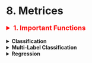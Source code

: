 <h1 id="8metrices">8. Metrices</h1>

<div style="width:1000px;margin:auto">
<details><summary style='font-size:18px;color:red'> <b>1. Important Functions</b></summary>
<p><pre><code># This function plots the confusion matrices given y_i, y_i_hat.
# NOTE: make sure the predicted labels are NOT probabilities.
# predicted_y =np.argmax(test_predicted_y, axis=1)
# plot_confusion_matrix(y_test, predicted_y+1)
def plot_confusion_matrix(y_test, y_pred):
  C = confusion_matrix(y_test, y_pred)
  A = (((C.T)/(C.sum(axis=1))).T)
  B = (C/C.sum(axis=0))

  liOfMat    = [C, B, A]
  liOfTitles = ['Confusion Matrix', 'Precision Matrix (Column Sum = 1)', 'Recall Matrix (Row sum = 1)']
  labels = [1, 2, 3, 4, 5, 6, 7, 8, 9]  # Change this based on problem.

  # Representing matrices in heatmap format.  
  for i, mat in enumerate(liOfMat):
    plt.figure(figsize=(20, 7))
    sns.heatmap(mat, annot=True, cmap='viridis', fmt='.3f', xticklabels=labels, yticklabels=labels)
    plt.xlabel('Predicted Class')
    plt.ylabel('Original Class')
    plt.title(liOfTitles[i])
    plt.show(
</code></pre>
</p></details><br>

<details><summary> <b>Classification</b></summary><p>

<details><summary> <b>precision_recall_fscore_support</b></summary><pre><code>from sklearn.metrics import precision_recall_fscore_support

precision, recall, f1, support = precision_recall_fscore_support(labels, preds, average='macro')
</code></pre></details>

<details><summary> <b>Accuracy Score</b></summary><p><pre><code>accuracy = model.score(y_test, y_pred)
</code></pre>
<h4>Manual</h4><pre><code>def accuracy(y_true, y_pred):
    correct_counter = 0

    for yt, yp in zip(y_true, y_pred):
        if yt == yp:
            correct_counter += 1
    return correct_counter / len(y_true)
</code></pre>
</p></details>

<details><summary> <b>TP, TN, FP, FN</b></summary><p><pre><code># This can be true_positive or true_negative 
# based on the class_label!
def true_positive(y_true, y_pred, class_label):
    tp = 0
    for yt, yp in zip(y_true, y_pred):
        if yt == class_label and yp == class_label:
            tp += 1
    return tp

# Type-I error
def false_positive(y_true, y_pred, class_label):
    fp = 0
    for yt, yp in zip(y_true, y_pred):
        if yt != class_label and yp == class_label:
            fp += 1
    return fp

#  Type-II error
def false_negative(y_true, y_pred, class_label):
    fn = 0
    for yt, yp in zip(y_true, y_pred):
        if yt == class_label and yp != class_label:
            fn += 1
    return fn
</code></pre>
</p></details>

<details><summary> <b>Confusion Matrix</b> </summary><p><pre><code>pd.crosstab(y_test, y_pred, rownames=['True'], colnames=['Predicted'], margins=True)

# Another way with Background
pd.crosstab(data.Pclass,data.Survived,margins=True).style.background_gradient(cmap='summer_r')
</code></pre><pre><code>from sklearn.metrics import confusion_matrix

sns.heatmap(confusion_matrix(y_test, y_pred), cmap='viridis', annot=True)

# Another way to plot it.
# cm = confusion_matrix()
plt.figure(figsize=(10, 10))
cmap = sns.cubehelix_palette(50, hue=0.05, rot=0, light=0.9, dark=0,
as_cmap=True)
sns.set(font_scale=2.5)
sns.heatmap(cm, annot=True, cmap=cmap, cbar=False)
plt.ylabel('Actual Labels', fontsize=20)
plt.xlabel('Predicted Labels', fontsize=20)
</code></pre>

<h4>See the errors in each class (see the confusion of the model)</h4><pre><code>row_sums     = conf_mx.sum(axis=1, keepdims=True)
norm_conf_mx = conf_mx / row_sums

np.fill_diagonal(norm_conf_mx, 0)
sns.heatmap(norm_conf_mx, cmap="viridis")
plt.xlabel("Predicted Labels")
plt.ylabel("True Labels");
</code></pre>
</p></details>

<details><summary> <b>Classification Report</b> </summary><p><pre><code>from sklearn.metrics import classification_report
print(classification_report(y_test, y_pred))
</code></pre>
</p></details>

<details><summary> <b>Ploting the ROC Curve</b> </summary><p><pre><code># Extract the prediction probabilities
y_pred_proba = knn.predict_proba(X_test)[:, 1]

# Calculate the roc_curve
from sklearn.metrics import roc_curve
fpr, tpr, thresholds = roc_curve(y_test, y_pred_proba)

# Generate the plot
plt.plot([0, 1], [0, 1], 'k--')
plt.plot(fpr, tpr, label='knn')
plt.xlabel('fpr')
plt.ylabel('tpr')
plt.title('KNN (n_neighbors = 16) ROC Curve')
</code></pre>
</p></details>

<details><summary> <b>ROC Area Under Curve (AUC)</b> </summary><p><pre><code>from sklearn.metrics import roc_auc_score

print('{:.2f}'.format(roc_auc_score(y_test, y_pred_proba)*100))
</code></pre>
</p>
</details>

<details><summary> <b>Confidance Interval</b> </summary><p><pre><code>from scipy import stats

confidence = 0.95

squared_errors = (final_predictions - y_test) ** 2

np.sqrt(stats.t.interval(confidence, len(squared_errors) - 1, loc=squared_errors.mean(), scale=stats.sem(squared_errors)))

### Returns
#array([45685.10470776, 49691.25001878])
</code></pre>
</p></details>

<details><summary> <b>Precision</b> </summary><p>
<p><b>Precision</b> is simply the accuracy of the positive predictions.</p><pre><code>from sklearn.metrics import precision_score

precision_score(y_train_5, y_train_pred)
</code></pre>

<h4>Manual</h4><pre><code>def precision(y_true, y_pred, class_label=0):
    tp = true_positive(y_true, y_pred, class_label)
    fp = false_positive(y_true, y_pred, class_label)
    precision = tp / (tp + fp)
    return precision
</code></pre>
</p></details>

<details><summary><b>Macro Precision</b> </summary><p>
<b>Macro Averaged Precision</b>: calculate precision for all classes individually and then average them.

<h4>Manual</h4><pre><code>def macro_precision(y_true, y_pred):
    # find the number of classes by taking
    # length of unique values in true list
    num_classes = len(np.unique(y_true))

    # Initialize precision to 0.
    precision = 0

    # Loop over all classes.
    for class_ in range(num_classes):
        # Calculate true positive for current class.
        tp = true_positive(y_true, y_pred, class_)

        # Calculate false positive for current class.
        fp = false_positive(y_true, y_pred, class_)

        # Calculate precision for current class.
        temp_precision = tp / (tp + fp)

        # Keep adding precision for all classes.
        precision += temp_precision

    # Calculate and return average precision over all classes.
    precision /= num_classes
    return precision
</code></pre>

<h4>Sklearn</h4><pre><code>metrics.precision_score(y_true, y_pred, average="macro")
</code></pre>
</p></details>

<details><summary><b>Micro Precision</b> </summary><p>
<b>Micro Averaged Precision</b>: calculate class-wise "True Positive" and "False Positive" and then use that to calculate overall precision.

<h4>Manual</h4><pre><code>def micro_precision(y_true, y_pred):
    # Find the number of classes.
    num_classes = len(np.unique(y_true))

    # Initialize tp and fp to zero [0].
    tp, fp = 0, 0

    # Loop over all classes.
    for class_ in range(num_classes):
        tp += true_positive(y_true, y_pred, class_)
        fp += false_positive(y_true, y_pred, class_)

    # Calculate and return overall precision.
    precision = tp / (tp + fp)
    return precision
</code></pre>

<h4>Sklearn</h4><pre><code>from sklearn import metrics

metrics.precision_score(y_true, y_pred, average="micro")
</code></pre>
</p></details>

<details><summary><b>Weighted Precision</b> </summary><p>
<b>Weighted Averaged Precision</b>: same as "macro" but in this case, it's weighted average depending on the number of items in each class.

<h4>Manual</h4><pre><code>from collections import Counter

def weighted_precision(y_true, y_pred):
    # Find number of classes.
    num_classes = len(np.unique(y_true))

    # Store how many each class is showed up.
    class_counts = Counter(y_true)

    # Initialize precision to 0
    precision = 0

    # loop over all classes.
    for class_ in range(num_classes):
        tp = true_positive(y_true, y_pred, class_)
        fp = false_positive(y_true, y_pred, class_)
        temp_precision = tp / (tp + fp)
        weighted_precision = class_counts[class_] * temp_precision
        precision += weighted_precision

    overall_precision = precision / len(y_true)
    return overall_precision
</code></pre>

<h4>Sklearn</h4><pre><code>from sklearn import metrics

metrics.precision_score(y_true, y_pred, average="weighted")
</code></pre>
</p></details>

<details><summary> <b>Recall</b> aka <b>True Positive Rate (TPR)</b> aka <b>Sensitivity</b></summary><p><pre><code>from sklearn.metrics import recall_score

recall_score(y_train_5, y_train_pred)
</code></pre>

<h4>Manual</h4><pre><code>def recall(y_true, y_pred, class_label=0):
    tp = true_positive(y_true, y_pred, class_label)
    fn = false_negative(y_true, y_pred, class_label)
    recall = tp / (tp + fn)
    return recall
</code></pre>
</p></details>

<details><summary> <b>False Positive Rate (FPR)</b></summary><p><pre><code>def FPR(y_true, y_pred, class_label=0):
    fp = false_positive(y_true, y_pred, class_label)
    tn = true_negative(y_true, y_pred, class_label)
    return fp / (tn + fp)
</code></pre>
</p></details>

<details><summary> <b>True Negative Rate (TNR)</b> aka <b>Specifity</b></summary><p><pre><code>def TNR(y_true, y_pred, class_label=0):
    return 1 - FPR(y_true, y_pred, class_label)
</code></pre>
</p></details>
<details><summary> <b>F1 Score</b> </summary><p><pre><code>from sklearn.metrics import f1_score

f1_score(y_train_5, y_train_pred)
</code></pre>
<h4>Manual</h4><pre><code>def f1(y_true, y_pred, class_label=0):
    p = precision(y_true, y_pred, class_label)
    r = recall(y_true, y_pred, class_label)
    score = 2 * p * r / (p + r)
    return score
</code></pre>
</p></details>

<details><summary><b>Weighted F1 Score</b> </summary><p>
<b>Weighted Averaged F1</b>: same as "macro" but in this case, it's weighted average depending on the number of items in each class.

<h4>Manual</h4><pre><code>from collections import Counter

def weighted_f1(y_true, y_pred):
    num_classes = len(np.unique(y_true))

    class_counts = Counter(y_true)

    # initialize f1 to 0
    f1 = 0

    for class_ in range(num_classes):
        p = precision(y_true, y_pred, class_)
        r = recall(y_true, y_pred, class_)

        temp_f1 = 2 * p * r / (p+r+1e-20)

        f1 += class_counts[class_] * temp_f1

    overall_f1 = f1 / len(y_true)
    return overall_f1
</code></pre>

<h4>Sklearn</h4><pre><code>from sklearn import metrics

metrics.f1_score(y_true, y_pred, average="weighted")
</code></pre>
</p></details>

<details><summary> Plot <b>Precision and Recall </b> Vs <b>Thresholds</b></summary><p>
<h4>1. Calculate the decision function for the dataset.</h4><pre><code>y_scores = cross_val_predict(sgd_clf, X_train, y_train_5, cv=3, method="decision_function")
</code></pre>
<h4>2. Get the precisions, recalls and thresholds</h4><pre><code>from sklearn.metrics import precision_recall_curve

precisions, recalls, thresholds = precision_recall_curve(y_train_5, y_scores)
</code></pre>

<h4>3. Plot it, and take the best threshold</h4><pre><code>def plot_precision_recall_vs_threshold(precisions, recalls, thresholds):
    plt.figure(figsize=(10, 6))
    plt.plot(thresholds, precisions[:-1], "b--", label="Precision")
    plt.plot(thresholds, recalls[:-1], "g-", label="Recall")
    plt.legend(); plt.grid()
    plt.xlabel("Thresholds")

plot_precision_recall_vs_threshold(precisions, recalls, thresholds)
</code></pre>
</p></details>

<details><summary> Plot <b>Precision</b> Vs. <b>Recal</b> </summary><p>
<p><b>NOTE:</b> We prefer PR curve whenever the positive class is rare or when you care more about the <b>false positive</b> than the <b>false negative</b>, otherwise use ROC curve.</p>
<h4>1. Calculate the decision function for the dataset.</h4><pre><code>y_scores = cross_val_predict(sgd_clf, X_train, y_train_5, cv=3, method="decision_function")
</code></pre>
<h4>2. Get the precisions, recalls and thresholds</h4><pre><code>from sklearn.metrics import precision_recall_curve

precisions, recalls, thresholds = precision_recall_curve(y_train_5, y_scores)
</code></pre>

<h4>3. Plot the precisions vs. recall</h4><pre><code>plt.figure(figsize=(10, 6))
plt.plot(recalls, precisions)
plt.grid()
plt.xlabel("Recall")
plt.ylabel("Precision")
plt.title("Precision vs. Recall", size=20, y=1.05)
</code></pre>

<h4>4. Choose the threshold based on your business case.</h4><pre><code>threshold_90_precision = thresholds[np.argmax(precisions &gt;= .9)]
y_train_pred_90 = (y_scores &gt;= threshold_90_precision)

precision_score(y_train_5, y_train_pred_90),\
recall_score(y_train_5, y_train_pred_90)

# (0.9000345901072293, 0.4799852425751706)
</code></pre>
</p></details>

<details><summary> <b>Log Loss</b></summary><p>
when dealing with log loss, you need to be very
careful; any non-confident prediction will have a very high log loss.

<h4>Manual</h4><pre><code>def log_loss(y_true, y_proba):
    # Define an epsilon value.
    # this can also be an input.
    # this value is used to clip probabilities.
    epsilon = 1e-15

    # Iniitialize empty list to store.
    # individual losses.
    loss = []

    # Loop over all true and predicted probabitlity values
    for yt, yp in zip(y_true, y_proba):
        # Adjust probability.
        # 0 gets converted to 1e-15
        # 1 gets converted to 1 - 1e15
        yp = np.clip(yp, epsilon, 1 - epsilon)

        # Calculate loss for one sample
        temp_loss = - 1. * (yt * np.log(yp) + (1 - yt) * np.log(1 - yp))

        # Add to loss list.
        loss.append(temp_loss)
    return np.mean(loss)
</code></pre>

<h4>Using Sklearn</h4><pre><code>from sklearn import metrics
metrics.log_loss(y_true, y_proba)
</code></pre>
</p></details>
<details><summary><b>Quadratic Weighted Kappa</b> [Cohen's Kappa]</summary><p>
<p> QWK measures the “agreement” between two “ratings”.
The ratings can be any real numbers in 0 to N. And predictions are also in the same range.
An agreement can be defined as how close these ratings are to each other. 
So, it’s suitable for a classification problem with N different categories/classes. If the agreement is high, the score is closer towards 1.0. In the case of low agreement, the score is close to 0.</p><pre><code>from sklearn import metrics
y_true = [1, 2, 3, 1, 2, 3, 1, 2, 3]
y_pred = [2, 1, 3, 1, 2, 3, 3, 1, 2]

print(metrics.cohen_kappa_score(y_true, y_pred, weights="quadratic")
# 0.333333333
</code></pre>
</p></details>

<details><summary><b>Matthew’s Correlation Coefficient (MCC)</b> [Cohen's Kappa]</summary><p>
<p> MCC ranges from -1 to 1. 1 is perfect prediction, -1 is imperfect prediction, and 0 is random prediction.

We see that MCC takes into consideration TP, FP, TN and FN and thus can be used for problems where classes are skewed. </p>

MCC = (TP * TN - FP * FN) / [ (TP + FP) * (FN + TN) * (FP + TN) * (TP + FN) ] ^ (0.5)

<pre><code>def mcc(y_true, y_pred):
    tp = true_positive(y_true, y_pred)
    tn = true_negative(y_true, y_pred)
    fp = false_positive(y_true, y_pred)
    fn = false_negative(y_true, y_pred)

    numerator = (tp * tn) - (fp * fn)
    denominator = (
        (tp + fp) *
        (fn + tn) *
        (fp + tn) *
        (tp + fn)
    )

    denominator = denominator ** 0.5
    return numerator / denominator
</code></pre>
</p></details>
</p></details>

<details><summary><b>Multi-Label Classification</b></summary><p>

<details><summary><b>Precision @ K</b></summary><p><pre><code># Precision at k --&gt; P @ K
def pk(y_true, y_pred, k):
    # if k = 0, return 0. we should never have this.
    # as k is always &gt;= 1.
    if k == 0: return 0

    # We are interested only in top-k predictions.
    y_pred = y_pred[:k]

    # Convert predictions to set.
    pred_set = set(y_pred)

    # Convert actual values to set.
    true_set = set(y_true)

    # Find common values.
    common_values = pred_set.intersection(true_set)

    # Return length of common values over k.
    return len(common_values) / len(y_pred[:k])
</code></pre>
</p></details>
<details><summary><b>Average Precision @ K</b></summary><p><pre><code>def apk(y_true, y_pred, k):
    """
    This function calculates average precision at k
    for a single sample
    :param y_true: list of values, actual classes
    :param y_pred: list of values, predicted classes
    :return: average precision at a given value k
    """
    # initialize p@k list of values
    pk_values = []
    # loop over all k. from 1 to k + 1
    for i in range(1, k + 1):
        # calculate p@i and append to list
        pk_values.append(pk(y_true, y_pred, i))
    # if we have no values in the list, return 0
    if len(pk_values) == 0:
        return 0
    # else, we return the sum of list over length of list
    return sum(pk_values) / len(pk_values)
</code></pre>
<p>The next implementation is another version of AP@k where order matters and we weigh the predictions.<br>
This implementation will have slightly different results from the first one.</p><pre><code># taken from:
# https://github.com/benhamner/Metrics/blob/
# master/Python/ml_metrics/average_precision.py
import numpy as np
def apk(actual, predicted, k=10):
    """
    Computes the average precision at k.
    This function computes the AP at k between two lists of
    items.
    Parameters
    ----------
    actual : list
    A list of elements to be predicted (order doesn't matter)
    predicted : list
    A list of predicted elements (order does matter)
    k : int, optional
    The maximum number of predicted elements
    Returns
    -------
    score : double
    The average precision at k over the input lists
    """
    if len(predicted)&gt;k:
        predicted = predicted[:k]
    score = 0.0
    num_hits = 0.0
    for i,p in enumerate(predicted):
        if p in actual and p not in predicted[:i]:
            num_hits += 1.0
            score += num_hits / (i+1.0)
    if not actual:
        return 0.0
    return score / min(len(actual), k)
</code></pre>
</p></details>
<details><summary><b>Mean Average Precision @ K</b></summary><p><pre><code># Mean Average Precision at k.
def mapk(y_true, y_pred, k):
    # Initialize empty list for apk values.
    apk_values = []

    for i in range(len(y_true)):
        # Store apk values for every sample.
        apk_values.append(apk(y_true[i], y_pred[i], k=k))

    # return mean of apk values list.
    return sum(apk_values) / len(apk_values)
</code></pre>
</p></details>
</p></details>

<details><summary><b>Regression</b></summary><p>
<details><summary><b>Mean Absolute Error</b></summary><p><pre><code># Without Numpy
def mean_absolute_error(y_true, y_pred):
    # Initialize error at 0
    error = 0
    for yt, yp in zip(y_true, y_pred):
        error += np.abs(yt - yp)
    return error / len(y_true)
</code></pre>
</p></details>
<details><summary><b>Mean Squared Error</b></summary><p><pre><code>def mean_squared_error(y_true, y_pred):
    error = 0
    for yt, yp in zip(y_true, y_pred):
        error += (yt - yp) ** 2
    return error / len(y_true)
</code></pre>
</p></details>
<details><summary><b>Mean Squared Log Error</b></summary><p><pre><code>def mean_squared_log_error(y_true, y_pred):
    error = 0
    for yt, yp in zip(y_true, y_pred):
        error += (np.log(1 + yt) - np.log(1 + yp)) ** 2
    return error / len(y_true)
</code></pre>
</p></details>
<details><summary><b>Mean Percentage Error</b></summary><p><pre><code>def mean_percentage_error(y_true, y_pred):
    error = 0
    for yt, yp in zip(y_true, y_pred):
        error += (yt - yp) / yt
    return error / len(y_true)
</code></pre>
</p></details>
<details><summary><b>Mean Absolute Percentage Error</b></summary><p><pre><code>def mean_abs_percentage_error(y_true, y_pred):
    error = 0
    for yt, yp in zip(y_true, y_pred):
        error += np.abs(yt - yp) / yt
    return error / len(y_true)
</code></pre>
</p></details>
<details><summary><b>R-Squared</b></summary><p>
NOTE: R-squared increases with the number of features in the model, even if they don't contain any information about the target value at all!!<br>
So it's better to use adjusted R-squared = adj. R^2 = R^2 - (1 - R^2) * p / (n - p - 1) where p = number of features.<br><br>

The following code implement R-squared<pre><code># R-squared says how good your model fits the data.
# R-squared closer to 1.0 says that the model fits the data quite well, whereas closer 0 means that model isn’t that good.
# R-squared can also be negative when the model just makes absurd predictions.

def R2(y_true, y_pred):
    mean_true_value = np.mean(y_true)
    numerator       = 0
    denominator     = 0

    for yt, yp in zip(y_true, y_pred):
        numerator += (yt - yp)**2
        denominator += (yt - mean_true_value)**2
    ratio = numerator / denominator
    return 1 - ratio
</code></pre>
</p></details>

<details><summary><b>Mean Percentage Error</b></summary><p><pre><code>def mean_percentage_error(y_true, y_pred):
    error = 0
    for yt, yp in zip(y_true, y_pred):
        error += (yt - yp) / yt
    return error / len(y_true)
</code></pre>
</p></details>

</p></details>
</div>